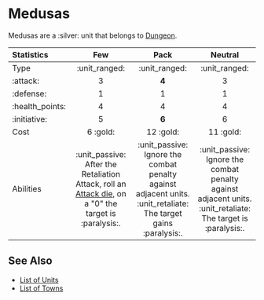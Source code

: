 # Medusas

Medusas are a :silver: unit that belongs to [Dungeon](../towns/dungeon.md).


| Statistics | Few | Pack | Neutral |
| :--- | :---: | :---: | :---: |
| Type | :unit_ranged: | :unit_ranged: | :unit_ranged: |
| :attack: | 3 | **4** | 3 |
| :defense: | 1 | 1 | 1 |
| :health_points: | 4 | 4 | 4 |
| :initiative: | 5 | **6** | 6 |
| Cost | 6 :gold: | 12 :gold: | 11 :gold: |
| Abilities | :unit_passive: After the Retaliation Attack, roll an [Attack die](../dice.md#attack-die), on a "0" the target is :paralysis:. | :unit_passive: Ignore the combat penalty against adjacent units.<br>:unit_retaliate: The target gains :paralysis:. | :unit_passive: Ignore the combat penalty against adjacent units.<br>:unit_retaliate: The target is :paralysis:. |


## See Also

- [List of Units](../units.md)
- [List of Towns](../towns.md)
